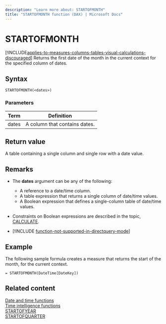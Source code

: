 ```yaml
---
description: "Learn more about: STARTOFMONTH"
title: "STARTOFMONTH function (DAX) | Microsoft Docs"
---
```

# STARTOFMONTH

[!INCLUDE[applies-to-measures-columns-tables-visual-calculations-discouraged](includes/applies-to-measures-columns-tables-visual-calculations-discouraged.md)]
Returns the first date of the month in the current context for the specified column of dates.  
  
## Syntax  
  
```dax
STARTOFMONTH(<dates>)  
```
  
### Parameters  
  
|Term|Definition|  
|--------|--------------|  
|dates|A column that contains dates.|  
  
## Return value

A table containing a single column and single row with a date value.  
  
## Remarks

- The **dates** argument can be any of the following:  
  - A reference to a date/time column.  
  - A table expression that returns a single column of date/time values.
  - A Boolean expression that defines a single-column table of date/time values.  
  
- Constraints on Boolean expressions are described in the topic, [CALCULATE](calculate-function-dax.md).  
  
- [!INCLUDE [function-not-supported-in-directquery-mode](includes/function-not-supported-in-directquery-mode.md)]
  
## Example

The following sample formula creates a measure that returns the start of the month, for the current context.  
  
```dax
= STARTOFMONTH(DateTime[DateKey])  
```
  
## Related content

[Date and time functions](date-and-time-functions-dax.md)  
[Time intelligence functions](time-intelligence-functions-dax.md)  
[STARTOFYEAR](startofyear-function-dax.md)  
[STARTOFQUARTER](startofquarter-function-dax.md)  
